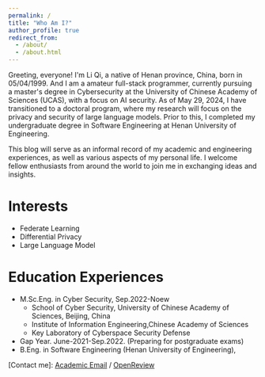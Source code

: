 ```yaml
---
permalink: /
title: "Who Am I?"
author_profile: true
redirect_from: 
  - /about/
  - /about.html
---
```


Greeting, everyone! I'm Li Qi, a native of Henan province, China, born in 05/04/1999. And I am a amateur full-stack programmer, currently pursuing a master's degree in Cybersecurity at the University of Chinese Academy of Sciences (UCAS), with a focus on AI security.  As of May 29, 2024, I have transitioned to a doctoral program, where my research will focus on the privacy and security of large language models. Prior to this, I completed my undergraduate degree in Software Engineering at Henan University of Engineering.

This blog will serve as an informal record of my academic and engineering experiences, as well as various aspects of my personal life. I welcome fellow enthusiasts from around the world to join me in exchanging ideas and insights.

Interests
======
+ Federate Learning
+ Differential Privacy
+ Large Language Model


Education Experiences
======
+ M.Sc.Eng. in Cyber Security, Sep.2022-Noew
  + School of Cyber Security, University of Chinese Academy of Sciences, Beijing, China
  + Institute of Information Engineering,Chinese Academy of Sciences
  + Key Laboratory of Cyberspace Security Defense
+ Gap Year. June-2021-Sep.2022. (Preparing for postgraduate exams)
+ B.Eng. in Software Engineering (Henan University of Engineering),


[Contact me]: [Academic Email](liqi2022@iie.ac.cn) / [OpenReview](https://openreview.net/profile?id=~Qi_Li38)


